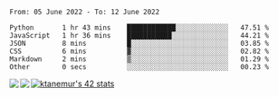<!--START_SECTION:waka-->

```text
From: 05 June 2022 - To: 12 June 2022

Python       1 hr 43 mins    ████████████░░░░░░░░░░░░░   47.51 %
JavaScript   1 hr 36 mins    ███████████░░░░░░░░░░░░░░   44.21 %
JSON         8 mins          █░░░░░░░░░░░░░░░░░░░░░░░░   03.85 %
CSS          6 mins          ▓░░░░░░░░░░░░░░░░░░░░░░░░   02.82 %
Markdown     2 mins          ▒░░░░░░░░░░░░░░░░░░░░░░░░   01.29 %
Other        0 secs          ░░░░░░░░░░░░░░░░░░░░░░░░░   00.23 %
```

<!--END_SECTION:waka-->
<a href="https://github.com/anuraghazra/github-readme-stats">
  <img align="left" src="https://github-readme-stats.vercel.app/api?username=Tanesan&count_private=true&show_icons=true" />
<img align="left" src="https://github-readme-stats.vercel.app/api/top-langs/?username=Tanesan" />
</a>

[![ktanemur's 42 stats](https://badge42.vercel.app/api/v2/cl1wslf6s002109l771rng2w8/stats?cursusId=21&coalitionId=62)](https://github.com/JaeSeoKim/badge42)
